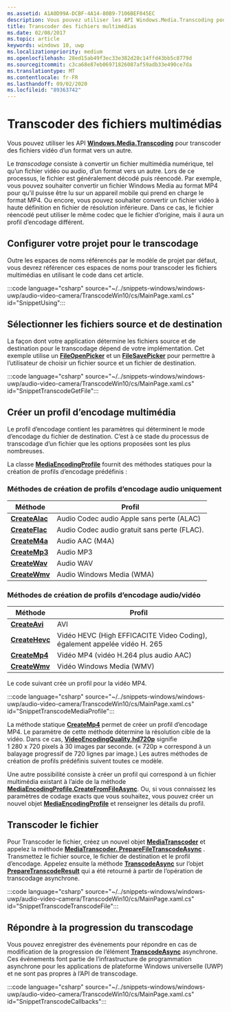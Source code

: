 ```yaml
---
ms.assetid: A1A0D99A-DCBF-4A14-80B9-7106BEF045EC
description: Vous pouvez utiliser les API Windows.Media.Transcoding pour transcoder des fichiers vidéo d’un format vers un autre.
title: Transcoder des fichiers multimédias
ms.date: 02/08/2017
ms.topic: article
keywords: windows 10, uwp
ms.localizationpriority: medium
ms.openlocfilehash: 28ed15ab49f3ec33e382d28c14ffd43bb5c8779d
ms.sourcegitcommit: c3ca68e87eb06971826087af59adb33e490ce7da
ms.translationtype: MT
ms.contentlocale: fr-FR
ms.lasthandoff: 09/02/2020
ms.locfileid: "89363742"
---
```

# <a name="transcode-media-files"></a>Transcoder des fichiers multimédias



Vous pouvez utiliser les API [**Windows.Media.Transcoding**](/uwp/api/Windows.Media.Transcoding) pour transcoder des fichiers vidéo d’un format vers un autre.

Le *transcodage* consiste à convertir un fichier multimédia numérique, tel qu’un fichier vidéo ou audio, d’un format vers un autre. Lors de ce processus, le fichier est généralement décodé puis réencodé. Par exemple, vous pouvez souhaiter convertir un fichier Windows Media au format MP4 pour qu’il puisse être lu sur un appareil mobile qui prend en charge le format MP4. Ou encore, vous pouvez souhaiter convertir un fichier vidéo à haute définition en fichier de résolution inférieure. Dans ce cas, le fichier réencodé peut utiliser le même codec que le fichier d’origine, mais il aura un profil d’encodage différent.

## <a name="set-up-your-project-for-transcoding"></a>Configurer votre projet pour le transcodage

Outre les espaces de noms référencés par le modèle de projet par défaut, vous devrez référencer ces espaces de noms pour transcoder les fichiers multimédias en utilisant le code dans cet article.

:::code language="csharp" source="~/../snippets-windows/windows-uwp/audio-video-camera/TranscodeWin10/cs/MainPage.xaml.cs" id="SnippetUsing":::

## <a name="select-source-and-destination-files"></a>Sélectionner les fichiers source et de destination

La façon dont votre application détermine les fichiers source et de destination pour le transcodage dépend de votre implémentation. Cet exemple utilise un [**FileOpenPicker**](/uwp/api/Windows.Storage.Pickers.FileOpenPicker) et un [**FileSavePicker**](/uwp/api/Windows.Storage.Pickers.FileSavePicker) pour permettre à l’utilisateur de choisir un fichier source et un fichier de destination.

:::code language="csharp" source="~/../snippets-windows/windows-uwp/audio-video-camera/TranscodeWin10/cs/MainPage.xaml.cs" id="SnippetTranscodeGetFile":::

## <a name="create-a-media-encoding-profile"></a>Créer un profil d’encodage multimédia

Le profil d’encodage contient les paramètres qui déterminent le mode d’encodage du fichier de destination. C’est à ce stade du processus de transcodage d’un fichier que les options proposées sont les plus nombreuses.

La classe [**MediaEncodingProfile**](/uwp/api/Windows.Media.MediaProperties.MediaEncodingProfile) fournit des méthodes statiques pour la création de profils d’encodage prédéfinis :

### <a name="methods-for-creating-audio-only-encoding-profiles"></a>Méthodes de création de profils d’encodage audio uniquement

Méthode  |Profil  |
---------|---------|
[**CreateAlac**](/uwp/api/windows.media.mediaproperties.mediaencodingprofile.createalac)     |Audio Codec audio Apple sans perte (ALAC)         |
[**CreateFlac**](/uwp/api/windows.media.mediaproperties.mediaencodingprofile.createflac)     |Audio Codec audio gratuit sans perte (FLAC).         |
[**CreateM4a**](/uwp/api/windows.media.mediaproperties.mediaencodingprofile.createm4a)     |Audio AAC (M4A)         |
[**CreateMp3**](/uwp/api/windows.media.mediaproperties.mediaencodingprofile.createmp3)     |Audio MP3         |
[**CreateWav**](/uwp/api/windows.media.mediaproperties.mediaencodingprofile.createwav)     |Audio WAV         |
[**CreateWmv**](/uwp/api/windows.media.mediaproperties.mediaencodingprofile.createwmv)     |Audio Windows Media (WMA)         |

### <a name="methods-for-creating-audio--video-encoding-profiles"></a>Méthodes de création de profils d’encodage audio/vidéo

Méthode  |Profil  |
---------|---------|
[**CreateAvi**](/uwp/api/windows.media.mediaproperties.mediaencodingprofile.createavi) |AVI |
[**CreateHevc**](/uwp/api/windows.media.mediaproperties.mediaencodingprofile.createhevc) |Vidéo HEVC (High EFFICACITE Video Coding), également appelée vidéo H. 265 |
[**CreateMp4**](/uwp/api/windows.media.mediaproperties.mediaencodingprofile.createmp4) |Vidéo MP4 (vidéo H.264 plus audio AAC) |
[**CreateWmv**](/uwp/api/windows.media.mediaproperties.mediaencodingprofile.createwmv) |Vidéo Windows Media (WMV) |


Le code suivant crée un profil pour la vidéo MP4.

:::code language="csharp" source="~/../snippets-windows/windows-uwp/audio-video-camera/TranscodeWin10/cs/MainPage.xaml.cs" id="SnippetTranscodeMediaProfile":::

La méthode statique [**CreateMp4**](/uwp/api/windows.media.mediaproperties.mediaencodingprofile.createmp4) permet de créer un profil d’encodage MP4. Le paramètre de cette méthode détermine la résolution cible de la vidéo. Dans ce cas, [**VideoEncodingQuality.hd720p**](/uwp/api/Windows.Media.MediaProperties.VideoEncodingQuality) signifie 1 280 x 720 pixels à 30 images par seconde. (« 720p » correspond à un balayage progressif de 720 lignes par image.) Les autres méthodes de création de profils prédéfinis suivent toutes ce modèle.

Une autre possibilité consiste à créer un profil qui correspond à un fichier multimédia existant à l’aide de la méthode [**MediaEncodingProfile.CreateFromFileAsync**](/uwp/api/windows.media.mediaproperties.mediaencodingprofile.createfromfileasync). Ou, si vous connaissez les paramètres de codage exacts que vous souhaitez, vous pouvez créer un nouvel objet [**MediaEncodingProfile**](/uwp/api/Windows.Media.MediaProperties.MediaEncodingProfile) et renseigner les détails du profil.

## <a name="transcode-the-file"></a>Transcoder le fichier

Pour Transcoder le fichier, créez un nouvel objet [**MediaTranscoder**](/uwp/api/Windows.Media.Transcoding.MediaTranscoder) et appelez la méthode [**MediaTranscoder. PrepareFileTranscodeAsync**](/uwp/api/windows.media.transcoding.mediatranscoder.preparefiletranscodeasync) . Transmettez le fichier source, le fichier de destination et le profil d’encodage. Appelez ensuite la méthode [**TranscodeAsync**](/uwp/api/windows.media.transcoding.preparetranscoderesult.transcodeasync) sur l’objet [**PrepareTranscodeResult**](/uwp/api/Windows.Media.Transcoding.PrepareTranscodeResult) qui a été retourné à partir de l’opération de transcodage asynchrone.

:::code language="csharp" source="~/../snippets-windows/windows-uwp/audio-video-camera/TranscodeWin10/cs/MainPage.xaml.cs" id="SnippetTranscodeTranscodeFile":::

## <a name="respond-to-transcoding-progress"></a>Répondre à la progression du transcodage

Vous pouvez enregistrer des événements pour répondre en cas de modification de la progression de l’élément [**TranscodeAsync**](/uwp/api/windows.media.transcoding.preparetranscoderesult.transcodeasync) asynchrone. Ces événements font partie de l’infrastructure de programmation asynchrone pour les applications de plateforme Windows universelle (UWP) et ne sont pas propres à l’API de transcodage.

:::code language="csharp" source="~/../snippets-windows/windows-uwp/audio-video-camera/TranscodeWin10/cs/MainPage.xaml.cs" id="SnippetTranscodeCallbacks":::

